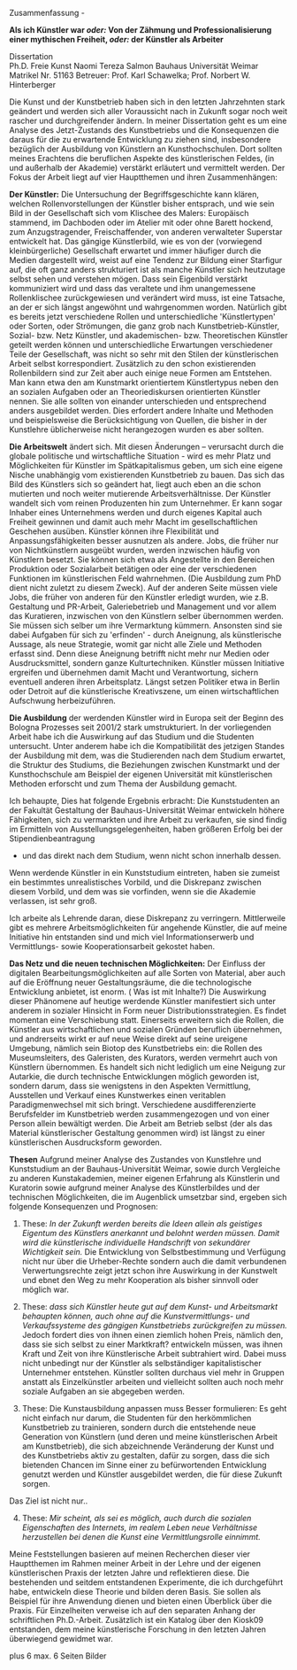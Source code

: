 Zusammenfassung - 

**Als ich Künstler war *oder:* Von der Zähmung und Professionalisierung einer mythischen Freiheit, *oder:* der Künstler als Arbeiter**  


Dissertation  
Ph.D. Freie Kunst
Naomi Tereza Salmon
Bauhaus Universität Weimar
Matrikel Nr. 51163
Betreuer: Prof. Karl Schawelka; Prof. Norbert W. Hinterberger  


Die Kunst und der Kunstbetrieb haben sich in den letzten Jahrzehnten stark geändert und werden sich aller Voraussicht nach in Zukunft sogar noch weit rascher 
und durchgreifender ändern. In meiner Dissertation geht es um eine Analyse des Jetzt-Zustands des Kunstbetriebs und die Konsequenzen die daraus für die zu erwartende 
Entwicklung zu ziehen sind, insbesondere bezüglich der Ausbildung von Künstlern an Kunsthochschulen. Dort sollten meines Erachtens die beruflichen Aspekte des 
künstlerischen Feldes, (in und außerhalb der Akademie) verstärkt erläutert und vermittelt werden. Der Fokus der Arbeit liegt auf vier Hauptthemen und ihren Zusammenhängen:    


**Der Künstler:** Die Untersuchung der Begriffsgeschichte kann klären, welchen Rollenvorstellungen der Künstler bisher entsprach, und wie sein Bild in der Gesellschaft 
sich vom Klischee des Malers: Europäisch stammend, im Dachboden oder im Atelier mit oder ohne Barett hockend, zum Anzugstragender, Freischaffender, von anderen verwalteter 
Superstar entwickelt hat. Das gängige Künstlerbild, wie es von der (vorwiegend kleinbürgerliche) Gesellschaft erwartet und immer häufiger 
durch die Medien dargestellt wird, weist auf eine Tendenz zur Bildung einer Starfigur auf, die oft ganz anders strukturiert ist als manche Künstler sich heutzutage selbst sehen und verstehen 
mögen. Dass sein Eigenbild verstärkt kommuniziert wird und dass das veraltete und ihm unangemessene Rollenklischee zurückgewiesen und verändert wird muss, ist eine Tatsache, an der er sich 
längst angewöhnt und wahrgenommen worden. 
Natürlich gibt es bereits jetzt verschiedene Rollen und unterschiedliche 'Künstlertypen' oder Sorten, oder Strömungen, die ganz grob nach Kunstbetrieb-Künstler, Sozial- bzw. Netz Künstler, und akademischen-  bzw. Theoretischen Künstler geteilt werden können und unterschiedliche Erwartungen verschiedener Teile der 
Gesellschaft, was nicht so sehr mit den Stilen der künstlerischen Arbeit selbst korrespondiert. Zusätzlich zu den schon existierenden Rollenbildern sind zur Zeit aber auch einige neue Formen 
am Entstehen. Man kann etwa den am Kunstmarkt orientiertem Künstlertypus neben den an sozialen Aufgaben oder an Theoriediskursen orientierten Künstler nennen. Sie alle sollten 
von einander unterschieden und entsprechend anders ausgebildet werden. Dies erfordert andere Inhalte und Methoden und beispielsweise die Berücksichtigung von Quellen, die 
bisher in der Kunstlehre üblicherweise nicht herangezogen wurden es aber sollten.   


**Die Arbeitswelt** ändert sich. Mit diesen Änderungen – verursacht durch die globale politische und wirtschaftliche Situation - wird es mehr Platz und Möglichkeiten für 
Künstler im Spätkapitalismus geben, um sich eine eigene Nische unabhängig vom existierenden Kunstbetrieb zu bauen. Das sich das Bild des Künstlers sich so geändert hat, 
liegt auch eben an die schon mutierten und noch weiter mutierende Arbeitsverhältnisse. Der Künstler wandelt sich vom reinen Produzenten hin 
zum Unternehmer. Er kann sogar Inhaber eines Unternehmens werden und durch eigenes Kapital auch Freiheit gewinnen und damit auch mehr Macht im gesellschaftlichen Geschehen 
ausüben. Künstler können ihre Flexibilität und Anpassungsfähigkeiten besser ausnutzen als andere. Jobs, die früher nur von Nichtkünstlern ausgeübt wurden, werden inzwischen 
häufig von Künstlern besetzt. Sie können sich etwa als Angestellte in den Bereichen Produktion oder Sozialarbeit betätigen oder eine der verschiedenen Funktionen im 
künstlerischen Feld wahrnehmen. (Die Ausbildung zum PhD dient nicht zuletzt zu diesem Zweck). Auf der anderen Seite müssen viele Jobs, die früher von anderen für den Künstler 
erledigt wurden, wie z.B. Gestaltung und PR-Arbeit, Galeriebetrieb und Management und vor allem das Kuratieren, inzwischen von den Künstlern selber übernommen werden. Sie müssen 
sich selber um ihre Vermarktung kümmern. Ansonsten sind sie dabei Aufgaben für sich zu 'erfinden' - durch Aneignung, als künstlerische Aussage, als neue Strategie, womit gar 
nicht alle Ziele und Methoden erfasst sind. Denn diese Aneignung betrifft nicht mehr nur Medien oder Ausdrucksmittel, sondern ganze Kulturtechniken. Künstler müssen Initiative 
ergreifen und übernehmen damit Macht und Verantwortung, sichern eventuell anderen ihren Arbeitsplatz. Längst setzen Politiker etwa in Berlin oder Detroit auf die künstlerische 
Kreativszene, um einen wirtschaftlichen Aufschwung herbeizuführen.  
  

**Die Ausbildung** der werdenden Künstler wird in Europa seit der Beginn des Bologna Prozesses seit 2001/2 stark umstrukturiert. In der vorliegenden Arbeit habe ich 
die Auswirkung auf das Studium und die Studenten untersucht. Unter anderem habe ich die Kompatibilität des jetzigen Standes der Ausbildung mit dem, was die Studierenden nach 
dem Studium erwartet, die Struktur des Studiums, die Beziehungen zwischen Kunstmarkt und der Kunsthochschule am Beispiel der eigenen Universität mit künstlerischen Methoden 
erforscht und zum Thema der Ausbildung gemacht. 

Ich behaupte, Dies hat folgende Ergebnis erbracht: Die Kunststudenten an der Fakultät Gestaltung  der Bauhaus-Universität Weimar entwickeln 
höhere Fähigkeiten, sich zu vermarkten und ihre Arbeit zu verkaufen, sie sind findig im Ermitteln von Ausstellungsgelegenheiten, haben größeren Erfolg bei der Stipendienbeantragung 
- und das direkt nach dem Studium, wenn nicht schon innerhalb dessen. 

Wenn werdende Künstler in ein Kunststudium eintreten, haben sie zumeist ein bestimmtes unrealistisches Vorbild, 
und die Diskrepanz zwischen diesem Vorbild, und dem was sie vorfinden, wenn sie die Akademie verlassen, ist sehr groß. 

Ich arbeite als Lehrende daran, diese Diskrepanz zu verringern.
Mittlerweile gibt es mehrere Arbeitsmöglichkeiten für angehende Künstler, die auf meine Initiative hin entstanden sind und mich viel Informationserwerb und Vermittlungs- 
sowie Kooperationsarbeit gekostet haben.  
  

**Das Netz und die neuen technischen Möglichkeiten:** Der Einfluss der digitalen Bearbeitungsmöglichkeiten auf alle Sorten von Material, aber auch auf die Eröffnung neuer 
Gestaltungsräume, die die technologische Entwicklung anbietet, ist enorm. ( Was ist mit Inhalte?) Die Auswirkung dieser Phänomene auf heutige werdende Künstler manifestiert sich unter anderem in 
sozialer Hinsicht in Form neuer Distributionsstrategien. Es findet momentan eine Verschiebung statt. Einerseits erweitern sich die Rollen, die Künstler aus wirtschaftlichen 
und sozialen Gründen beruflich übernehmen, und andrerseits wirkt er auf neue Weise direkt auf seine ureigene Umgebung, nämlich sein Biotop des Kunstbetriebs ein: die Rollen 
des Museumsleiters, des Galeristen, des Kurators, werden vermehrt auch von Künstlern übernommen. Es handelt sich nicht lediglich um eine Neigung zur Autarkie, die durch technische 
Entwicklungen möglich geworden ist, sondern darum, dass sie wenigstens in den Aspekten Vermittlung, Ausstellen und Verkauf eines Kunstwerkes einen veritablen Paradigmenwechsel mit 
sich bringt. Verschiedene ausdifferenzierte Berufsfelder im Kunstbetrieb werden zusammengezogen und von einer Person allein bewältigt werden. Die Arbeit am Betrieb selbst (der als 
das Material künstlerischer Gestaltung genommen wird) ist längst zu einer künstlerischen Ausdrucksform geworden.  


**Thesen**
Aufgrund meiner Analyse des Zustandes von Kunstlehre und Kunststudium an der Bauhaus-Universität Weimar, sowie durch Vergleiche zu anderen Kunstakademien, meiner eigenen Erfahrung 
als Künstlerin und Kuratorin sowie aufgrund meiner Analyse des Künstlerbildes und der technischen Möglichkeiten, die im Augenblick umsetzbar sind, ergeben sich folgende Konsequenzen und 
Prognosen: 

1. These: 
*In der Zukunft werden bereits die Ideen allein als geistiges Eigentum des Künstlers anerkannt und belohnt werden müssen. Damit wird die künstlerische individuelle Handschrift 
von sekundärer Wichtigkeit sein.*
Die Entwicklung von Selbstbestimmung und Verfügung nicht nur über die Urheber-Rechte sondern auch die damit verbundenen Verwertungsrechte zeigt jetzt schon 
ihre Auswirkung in der Kunstwelt und ebnet den Weg zu mehr Kooperation als bisher sinnvoll oder möglich war.  


2. These: 
*dass sich Künstler heute gut auf dem Kunst- und Arbeitsmarkt behaupten können, auch ohne auf die Kunstvermittlungs- und Verkaufssysteme des gängigen Kunstbetriebs 
zurückgreifen zu müssen.*
Jedoch fordert dies von ihnen einen ziemlich hohen Preis, nämlich den, dass sie sich selbst zu einer Marktkraft? entwickeln müssen, was ihnen Kraft und Zeit von ihre Künstlerische Arbeit subtrahiert wird.
Dabei muss nicht unbedingt nur der Künstler als selbständiger kapitalistischer Unternehmer entstehen. Künstler sollten durchaus viel mehr in Gruppen anstatt als Einzelkünstler arbeiten und 
vielleicht sollten auch noch mehr soziale Aufgaben an sie abgegeben werden. 

3. These: 
Die Kunstausbildung anpassen muss
Besser formulieren: Es geht nicht einfach nur darum, die Studenten für den herkömmlichen Kunstbetrieb zu trainieren, sondern durch die entstehende neue Generation von Künstlern (und deren und meine künstlerischen 
Arbeit am Kunstbetrieb), die sich abzeichnende Veränderung der Kunst und des Kunstbetriebs aktiv zu gestalten, dafür zu sorgen, dass die sich bietenden Chancen im Sinne einer zu befürwortenden 
Entwicklung genutzt werden und Künstler ausgebildet werden, die für diese Zukunft sorgen.  

Das Ziel ist nicht nur..



 
4. These: 
*Mir scheint, als sei es möglich, auch durch die sozialen Eigenschaften des Internets, im realem Leben neue 
Verhältnisse herzustellen bei denen die Kunst eine Vermittlungsrolle einnimmt.*  



Meine Feststellungen basieren auf meinen Recherchen dieser vier Hauptthemen im Rahmen meiner Arbeit in der Lehre und der eigenen künstlerischen Praxis der letzten Jahre und reflektieren diese. 
Die bestehenden und seitdem entstandenen Experimente, die ich durchgeführt habe, entwickeln diese Theorie und bilden deren Basis. Sie sollen als Beispiel für ihre Anwendung dienen und bieten 
einen Überblick über die Praxis. Für Einzelheiten verweise ich auf den separaten Anhang der schriftlichen Ph.D.-Arbeit. Zusätzlich ist ein Katalog über den Kiosk09 entstanden, dem meine 
künstlerische Forschung in den letzten Jahren überwiegend gewidmet war. 


 


plus 6 max. 6 Seiten Bilder
